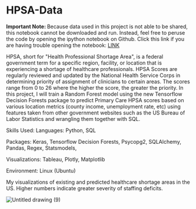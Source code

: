 # HPSA-Data

<b> Important Note: </b> Because data used in this project is not able to be shared, this notebook cannot be downloaded and run. Instead, feel free to peruse the code by opening the ipython notebook on Github. Click this link if you are having trouble opening the notebook: <a href='https://github.com/RandomMan0880/HPSA-Data/blob/main/HPSA_Predictor.ipynb'> LINK </a>

HPSA, short for "Health Professional Shortage Area", is a federal government term for a specific region, facility, or location that is experiencing a shortage of healthcare professionals. HPSA Scores are regularly reviewed and updated by the National Health Service Corps in determining priority of assignment of clinicians to certain areas. The scores range from 0 to 26 where the higher the score, the greater the priority. In this project, I will train a Random Forest model using the new Tensorflow Decision Forests package to predict Primary Care HPSA scores based on various location metrics (county income, unemployment rate, etc) using features taken from other government websites such as the US Bureau of Labor Statistics and wrangling them together with SQL.

Skills Used:
Languages: Python, SQL

Packages: Keras, Tensorflow Decision Forests, Psycopg2, SQLAlchemy, Pandas, Regex, Statsmodels, 

Visualizations: Tableau, Plotly, Matplotlib

Environment: Linux (Ubuntu)



My visualizations of existing and predicted healthcare shortage areas in the US. Higher numbers indicate greater severity of staffing deficits. 


![Untitled drawing (9)](https://user-images.githubusercontent.com/71114407/186535387-90488292-4039-40dc-a53a-ebabdccc1efb.jpg)

